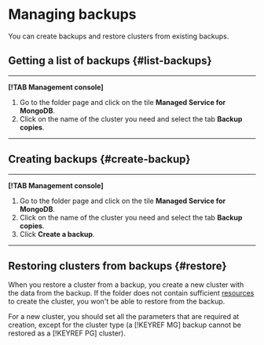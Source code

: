 # Managing backups

You can create backups and restore clusters from existing backups.

## Getting a list of backups {#list-backups}

---

**[!TAB Management console]**

1. Go to the folder page and click on the tile **Managed Service for MongoDB**.
1. Click on the name of the cluster you need and select the tab **Backup copies**.

---

## Creating backups {#create-backup}

---

**[!TAB Management console]**

1. Go to the folder page and click on the tile **Managed Service for MongoDB**.
1. Click on the name of the cluster you need and select the tab **Backup copies**.
1. Click **Create a backup**.

---

## Restoring clusters from backups {#restore}

When you restore a cluster from a backup, you create a new cluster with the data from the backup. If the folder does not contain sufficient [resources](../../concepts/limits.md) to create the cluster, you won't be able to restore from the backup.

For a new cluster, you should set all the parameters that are required at creation, except for the cluster type (a [!KEYREF MG] backup cannot be restored as a [!KEYREF PG] cluster).

